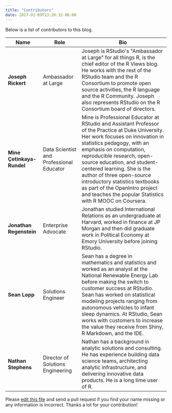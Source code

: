 ```yaml
---
title: "Contributors"
date: 2017-01-09T13:20:32-06:00
---
```


Below is a list of contributors to this blog.

Name | Role | Bio
-----|------|----
**Joseph Rickert** | Ambassador at Large | Joseph is RStudio's "Ambassador at Large" for all things R, is the chief editor of the R Views blog. He works with the rest of the RStudio team and the R Consortium to promote open source activities, the R language and the R Community. Joseph also represents RStudio on the R Consortium board of directors.
**Mine Çetinkaya-Rundel** | Data Scientist and Professional Educator | Mine is Professional Educator at RStudio and Assistant Professor of the Practice at Duke University. Her work focuses on innovation in statistics pedagogy, with an emphasis on computation, reproducible research, open-source education, and student-centered learning. She is the author of three open-source introductory statistics textbooks as part of the OpenIntro project and teaches the popular Statistics with R MOOC on Coursera.
**Jonathan Regenstein** | Enterprise Advocate | Jonathan studied International Relations as an undergraduate at Harvard, worked in finance at JP Morgan and then did graduate work in Political Economy at Emory University before joining RStudio.
**Sean Lopp** | Solutions Engineer | Sean has a degree in mathematics and statistics and worked as an analyst at the National Renewable Energy Lab before making the switch to customer success at RStudio. Sean has worked on statistical modeling projects ranging from autonomous vehicles to infant sleep dynamics. At RStudio, Sean works with customers to increase the value they receive from Shiny, R Markdown, and the IDE.
**Nathan Stephens** | Director of Solutions Engineering | Nathan has a background in analytic solutions and consulting. He has experience building data science teams, architecting analytic infrastructure, and delivering innovative data products. He is a long time user of R.

Please [edit this file](https://github.com/rstudio/rviews/edit/master/content/contributors.md) and send a pull request if you find your name missing or any information is incorrect. Thanks a lot for your contribution!
